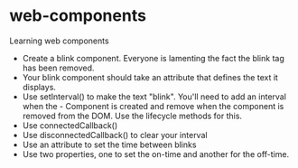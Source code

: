 # web-components
 Learning web components

- Create a blink component. Everyone is lamenting the fact the blink tag has been removed.
- Your blink component should take an attribute that defines the text it displays.
- Use setInterval() to make the text "blink". You'll need to add an interval when the - Component is created and remove when the component is removed from the DOM. Use the lifecycle methods for this.
- Use connectedCallback()
- Use disconnectedCallback() to clear your interval
- Use an attribute to set the time between blinks
- Use two properties, one to set the on-time and another for the off-time.
